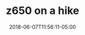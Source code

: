 ---
templateKey: gallery-post
title: z650 on a hike
date: '2018-06-07T11:56:11-05:00'
image: /images/uploads/z650_nature.jpg
tags:
  - Bike
---